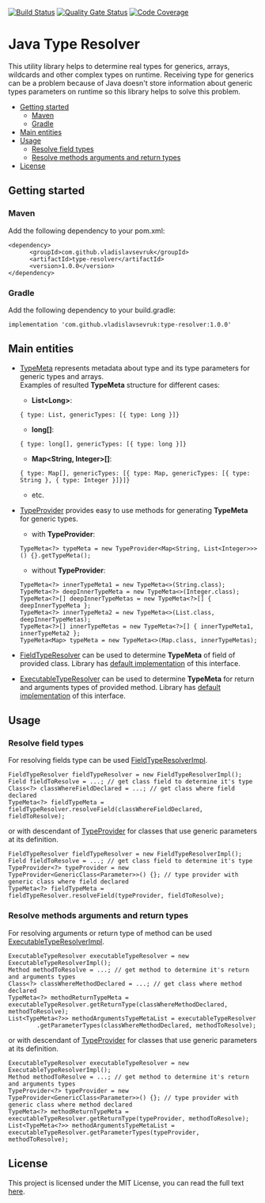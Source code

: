 [![Build Status](https://travis-ci.org/VladislavSevruk/TypeResolver.svg?branch=develop)](https://travis-ci.com/VladislavSevruk/TypeResolver)
[![Quality Gate Status](https://sonarcloud.io/api/project_badges/measure?project=VladislavSevruk_TypeResolver&metric=alert_status)](https://sonarcloud.io/dashboard?id=VladislavSevruk_TypeResolver)
[![Code Coverage](https://sonarcloud.io/api/project_badges/measure?project=VladislavSevruk_TypeResolver&metric=coverage)](https://sonarcloud.io/component_measures?id=VladislavSevruk_TypeResolver&metric=coverage)

# Java Type Resolver
This utility library helps to determine real types for generics, arrays, wildcards and other complex types on runtime. 
Receiving type for generics can be a problem because of Java doesn't store information about generic types parameters 
on runtime so this library helps to solve this problem.

* [Getting started](#getting-started)
  * [Maven](#maven)
  * [Gradle](#gradle)
* [Main entities](#main-entities)
* [Usage](#usage)
  * [Resolve field types](#resolve-field-types)
  * [Resolve methods arguments and return types](#resolve-methods-arguments-and-return-types)
* [License](#license)

## Getting started
### Maven
Add the following dependency to your pom.xml:
```
<dependency>
      <groupId>com.github.vladislavsevruk</groupId>
      <artifactId>type-resolver</artifactId>
      <version>1.0.0</version>
</dependency>
```
### Gradle
Add the following dependency to your build.gradle:
```
implementation 'com.github.vladislavsevruk:type-resolver:1.0.0'
```

## Main entities
* [TypeMeta](src/main/java/com/seuruk/uladzislau/resolver/type/TypeMeta.java) represents metadata about type and its 
type parameters for generic types and arrays.  
Examples of resulted __TypeMeta__ structure for different cases:
  - __List&lt;Long&gt;__:
  ```
  { type: List, genericTypes: [{ type: Long }]}
  ```
  - __long[]__:
  ```
  { type: long[], genericTypes: [{ type: long }]}
  ```
  - __Map&lt;String, Integer&gt;[]__:
  ```
  { type: Map[], genericTypes: [{ type: Map, genericTypes: [{ type: String }, { type: Integer }]}]}
  ```
  - etc.

* [TypeProvider](src/main/java/com/seuruk/uladzislau/resolver/type/TypeProvider.java) provides easy to use methods for 
generating __TypeMeta__ for generic types. 
  - with __TypeProvider__:
  ```
  TypeMeta<?> typeMeta = new TypeProvider<Map<String, List<Integer>>> () {}.getTypeMeta();
  ```
  - without __TypeProvider__:
  ```
  TypeMeta<?> innerTypeMeta1 = new TypeMeta<>(String.class);
  TypeMeta<?> deepInnerTypeMeta = new TypeMeta<>(Integer.class);
  TypeMeta<?>[] deepInnerTypeMetas = new TypeMeta<?>[] { deepInnerTypeMeta };
  TypeMeta<?> innerTypeMeta2 = new TypeMeta<>(List.class, deepInnerTypeMetas);
  TypeMeta<?>[] innerTypeMetas = new TypeMeta<?>[] { innerTypeMeta1, innerTypeMeta2 };
  TypeMeta<Map> typeMeta = new TypeMeta<>(Map.class, innerTypeMetas);
  ```

* [FieldTypeResolver](src/main/java/com/seuruk/uladzislau/resolver/resolver/FieldTypeResolver.java) can be used to 
determine __TypeMeta__ of field of provided class. Library has [default implementation](src/main/java/com/seuruk/uladzislau/resolver/resolver/FieldTypeResolverImpl.java) 
of this interface.
* [ExecutableTypeResolver](src/main/java/com/seuruk/uladzislau/resolver/resolver/ExecutableTypeResolver.java) can be 
used to determine __TypeMeta__ for return and arguments types of provided method. Library has [default implementation](src/main/java/com/seuruk/uladzislau/resolver/resolver/ExecutableTypeResolverImpl.java) 
of this interface.

## Usage
### Resolve field types
For resolving fields type can be used [FieldTypeResolverImpl](src/main/java/com/seuruk/uladzislau/resolver/resolver/FieldTypeResolverImpl.java).
```
FieldTypeResolver fieldTypeResolver = new FieldTypeResolverImpl();
Field fieldToResolve = ...; // get class field to determine it's type
Class<?> classWhereFieldDeclared = ...; // get class where field declared
TypeMeta<?> fieldTypeMeta = fieldTypeResolver.resolveField(classWhereFieldDeclared, fieldToResolve);
```
or with descendant of [TypeProvider](src/main/java/com/seuruk/uladzislau/resolver/type/TypeProvider.java) for classes 
that use generic parameters at its definition.
```
FieldTypeResolver fieldTypeResolver = new FieldTypeResolverImpl();
Field fieldToResolve = ...; // get class field to determine it's type
TypeProvider<?> typeProvider = new TypeProvider<GenericClass<Parameter>>() {}; // type provider with generic class where field declared
TypeMeta<?> fieldTypeMeta = fieldTypeResolver.resolveField(typeProvider, fieldToResolve);
```

### Resolve methods arguments and return types
For resolving arguments or return type of method can be used [ExecutableTypeResolverImpl](src/main/java/com/seuruk/uladzislau/resolver/resolver/ExecutableTypeResolverImpl.java).
```
ExecutableTypeResolver executableTypeResolver = new ExecutableTypeResolverImpl();
Method methodToResolve = ...; // get method to determine it's return and arguments types
Class<?> classWhereMethodDeclared = ...; // get class where method declared
TypeMeta<?> methodReturnTypeMeta = executableTypeResolver.getReturnType(classWhereMethodDeclared, methodToResolve);
List<TypeMeta<?>> methodArgumentsTypeMetaList = executableTypeResolver
        .getParameterTypes(classWhereMethodDeclared, methodToResolve);
```
or with descendant of [TypeProvider](src/main/java/com/seuruk/uladzislau/resolver/type/TypeProvider.java) for classes 
that use generic parameters at its definition.
```
ExecutableTypeResolver executableTypeResolver = new ExecutableTypeResolverImpl();
Method methodToResolve = ...; // get method to determine it's return and arguments types
TypeProvider<?> typeProvider = new TypeProvider<GenericClass<Parameter>>() {}; // type provider with generic class where method declared
TypeMeta<?> methodReturnTypeMeta = executableTypeResolver.getReturnType(typeProvider, methodToResolve);
List<TypeMeta<?>> methodArgumentsTypeMetaList = executableTypeResolver.getParameterTypes(typeProvider, methodToResolve);
```

## License
This project is licensed under the MIT License, you can read the full text [here](LICENSE).